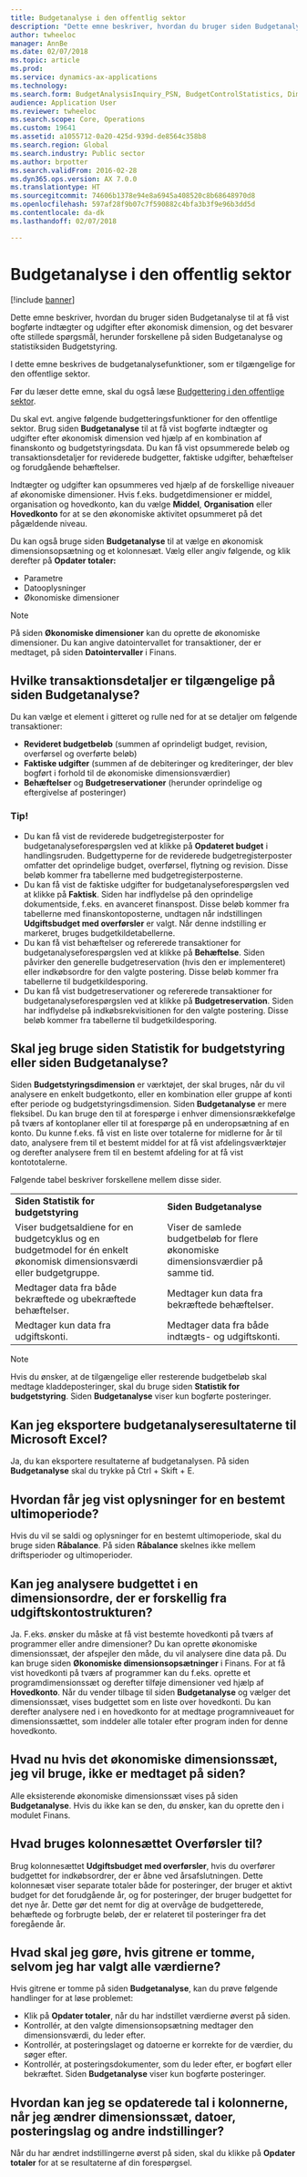 ```yaml
---
title: Budgetanalyse i den offentlig sektor
description: "Dette emne beskriver, hvordan du bruger siden Budgetanalyse til at få vist indtægter og udgifter efter økonomisk dimension, og det besvarer ofte stillede spørgsmål, herunder forskellene på siden Budgetanalyse og statistiksiden Budgetstyring."
author: twheeloc
manager: AnnBe
ms.date: 02/07/2018
ms.topic: article
ms.prod: 
ms.service: dynamics-ax-applications
ms.technology: 
ms.search.form: BudgetAnalysisInquiry_PSN, BudgetControlStatistics, DimensionDetails, LedgerPeriodCode, LedgerTrialBalanceListPage
audience: Application User
ms.reviewer: twheeloc
ms.search.scope: Core, Operations
ms.custom: 19641
ms.assetid: a1055712-0a20-425d-939d-de8564c358b8
ms.search.region: Global
ms.search.industry: Public sector
ms.author: brpotter
ms.search.validFrom: 2016-02-28
ms.dyn365.ops.version: AX 7.0.0
ms.translationtype: HT
ms.sourcegitcommit: 74606b1378e94e8a6945a408520c8b68648970d8
ms.openlocfilehash: 597af28f9b07c7f590882c4bfa3b3f9e96b3dd5d
ms.contentlocale: da-dk
ms.lasthandoff: 02/07/2018

---
```


# <a name="budget-analysis-in-the-public-sector"></a>Budgetanalyse i den offentlig sektor

[!include [banner](../includes/banner.md)]

Dette emne beskriver, hvordan du bruger siden Budgetanalyse til at få vist bogførte indtægter og udgifter efter økonomisk dimension, og det besvarer ofte stillede spørgsmål, herunder forskellene på siden Budgetanalyse og statistiksiden Budgetstyring. 

I dette emne beskrives de budgetanalysefunktioner, som er tilgængelige for den offentlige sektor. 

Før du læser dette emne, skal du også læse [Budgettering i den offentlige sektor](budgeting-public-sector.md). 

Du skal evt. angive følgende budgetteringsfunktioner for den offentlige sektor. Brug siden **Budgetanalyse** til at få vist bogførte indtægter og udgifter efter økonomisk dimension ved hjælp af en kombination af finanskonto og budgetstyringsdata. Du kan få vist opsummerede beløb og transaktionsdetaljer for reviderede budgetter, faktiske udgifter, behæftelser og forudgående behæftelser. 

Indtægter og udgifter kan opsummeres ved hjælp af de forskellige niveauer af økonomiske dimensioner. Hvis f.eks. budgetdimensioner er middel, organisation og hovedkonto, kan du vælge **Middel**, **Organisation** eller **Hovedkonto** for at se den økonomiske aktivitet opsummeret på det pågældende niveau. 

Du kan også bruge siden **Budgetanalyse** til at vælge en økonomisk dimensionsopsætning og et kolonnesæt. Vælg eller angiv følgende, og klik derefter på **Opdater totaler:**

-   Parametre
-   Datooplysninger
-   Økonomiske dimensioner

> [!NOTE] 
> På siden **Økonomiske dimensioner** kan du oprette de økonomiske dimensioner. Du kan angive datointervallet for transaktioner, der er medtaget, på siden **Datointervaller** i Finans.

## <a name="what-transaction-details-are-available-on-the-budget-analysis-page"></a>Hvilke transaktionsdetaljer er tilgængelige på siden Budgetanalyse?
Du kan vælge et element i gitteret og rulle ned for at se detaljer om følgende transaktioner:

-   **Revideret budgetbeløb** (summen af oprindeligt budget, revision, overførsel og overførte beløb)
-   **Faktiske udgifter** (summen af de debiteringer og krediteringer, der blev bogført i forhold til de økonomiske dimensionsværdier)
-   **Behæftelser** og **Budgetreservationer** (herunder oprindelige og eftergivelse af posteringer)

### <a name="tips"></a>Tip!

-   Du kan få vist de reviderede budgetregisterposter for budgetanalyseforespørgslen ved at klikke på **Opdateret budget** i handlingsruden. Budgettyperne for de reviderede budgetregisterposter omfatter det oprindelige budget, overførsel, flytning og revision. Disse beløb kommer fra tabellerne med budgetregisterposterne.
-   Du kan få vist de faktiske udgifter for budgetanalyseforespørgslen ved at klikke på **Faktisk**. Siden har indflydelse på den oprindelige dokumentside, f.eks. en avanceret finanspost. Disse beløb kommer fra tabellerne med finanskontoposterne, undtagen når indstillingen **Udgiftsbudget med overførsler** er valgt. Når denne indstilling er markeret, bruges budgetkildetabellerne.
-   Du kan få vist behæftelser og refererede transaktioner for budgetanalyseforespørgslen ved at klikke på **Behæftelse**. Siden påvirker den generelle budgetreservation (hvis den er implementeret) eller indkøbsordre for den valgte postering. Disse beløb kommer fra tabellerne til budgetkildesporing.
-   Du kan få vist budgetreservationer og refererede transaktioner for budgetanalyseforespørgslen ved at klikke på **Budgetreservation**. Siden har indflydelse på indkøbsrekvisitionen for den valgte postering. Disse beløb kommer fra tabellerne til budgetkildesporing.

## <a name="should-i-use-the-budget-control-statistics-page-or-the-budget-analysis-page"></a>Skal jeg bruge siden Statistik for budgetstyring eller siden Budgetanalyse?
Siden **Budgetstyringsdimension** er værktøjet, der skal bruges, når du vil analysere en enkelt budgetkonto, eller en kombination eller gruppe af konti efter periode og budgetstyringsdimension. Siden **Budgetanalyse** er mere fleksibel. Du kan bruge den til at forespørge i enhver dimensionsrækkefølge på tværs af kontoplaner eller til at forespørge på en underopsætning af en konto. Du kunne f.eks. få vist en liste over totalerne for midlerne for år til dato, analysere frem til et bestemt middel for at få vist afdelingsværktøjer og derefter analysere frem til en bestemt afdeling for at få vist kontototalerne.

Følgende tabel beskriver forskellene mellem disse sider.

|                                                                                                                         |                                                                                             |
|-------------------------------------------------------------------------------------------------------------------------|---------------------------------------------------------------------------------------------|
| **Siden Statistik for budgetstyring**                                                                                      | **Siden Budgetanalyse**                                                                    |
| Viser budgetsaldiene for en budgetcyklus og en budgetmodel for én enkelt økonomisk dimensionsværdi eller budgetgruppe. | Viser de samlede budgetbeløb for flere økonomiske dimensionsværdier på samme tid. |
| Medtager data fra både bekræftede og ubekræftede behæftelser.                                                         | Medtager kun data fra bekræftede behæftelser.                                             |
| Medtager kun data fra udgiftskonti.                                                                               | Medtager data fra både indtægts- og udgiftskonti.                                       |

> [!NOTE] 
> Hvis du ønsker, at de tilgængelige eller resterende budgetbeløb skal medtage kladdeposteringer, skal du bruge siden **Statistik for budgetstyring**. Siden **Budgetanalyse** viser kun bogførte posteringer.

## <a name="can-i-export-the-budget-analysis-results-to-microsoft-excel"></a>Kan jeg eksportere budgetanalyseresultaterne til Microsoft Excel?
Ja, du kan eksportere resultaterne af budgetanalysen. På siden **Budgetanalyse** skal du trykke på Ctrl + Skift + E.

## <a name="how-do-i-display-information-for-a-specific-closing-period"></a>Hvordan får jeg vist oplysninger for en bestemt ultimoperiode?
Hvis du vil se saldi og oplysninger for en bestemt ultimoperiode, skal du bruge siden **Råbalance**. På siden **Råbalance** skelnes ikke mellem driftsperioder og ultimoperioder.

## <a name="can-i-analyze-the-budget-in-a-dimension-order-thats-different-from-the-expense-account-structure"></a>Kan jeg analysere budgettet i en dimensionsordre, der er forskellig fra udgiftskontostrukturen?
Ja. F.eks. ønsker du måske at få vist bestemte hovedkonti på tværs af programmer eller andre dimensioner? Du kan oprette økonomiske dimensionssæt, der afspejler den måde, du vil analysere dine data på. Du kan bruge siden **Økonomiske dimensionsopsætninger** i Finans. For at få vist hovedkonti på tværs af programmer kan du f.eks. oprette et programdimensionssæt og derefter tilføje dimensioner ved hjælp af **Hovedkonto**. Når du vender tilbage til siden **Budgetanalyse** og vælger det dimensionssæt, vises budgettet som en liste over hovedkonti. Du kan derefter analysere ned i en hovedkonto for at medtage programniveauet for dimensionssættet, som inddeler alle totaler efter program inden for denne hovedkonto.

## <a name="what-if-the-financial-dimension-set-that-i-want-to-use-isnt-included-on-the-page"></a>Hvad nu hvis det økonomiske dimensionssæt, jeg vil bruge, ikke er medtaget på siden?
Alle eksisterende økonomiske dimensionssæt vises på siden **Budgetanalyse**. Hvis du ikke kan se den, du ønsker, kan du oprette den i modulet Finans.

## <a name="what-is-the-carry-forwards-column-set-used-for"></a>Hvad bruges kolonnesættet Overførsler til?
Brug kolonnesættet **Udgiftsbudget med overførsler**, hvis du overfører budgettet for indkøbsordrer, der er åbne ved årsafslutningen. Dette kolonnesæt viser separate totaler både for posteringer, der bruger et aktivt budget for det forudgående år, og for posteringer, der bruger budgettet for det nye år. Dette gør det nemt for dig at overvåge de budgetterede, behæftede og forbrugte beløb, der er relateret til posteringer fra det foregående år.

## <a name="what-should-i-do-if-the-grids-are-empty-even-when-ive-selected-all-the-values"></a>Hvad skal jeg gøre, hvis gitrene er tomme, selvom jeg har valgt alle værdierne?
Hvis gitrene er tomme på siden **Budgetanalyse**, kan du prøve følgende handlinger for at løse problemet:

-   Klik på **Opdater totaler**, når du har indstillet værdierne øverst på siden.
-   Kontrollér, at den valgte dimensionsopsætning medtager den dimensionsværdi, du leder efter.
-   Kontrollér, at posteringslaget og datoerne er korrekte for de værdier, du søger efter.
-   Kontrollér, at posteringsdokumenter, som du leder efter, er bogført eller bekræftet. Siden **Budgetanalyse** viser kun bogførte posteringer.

## <a name="how-do-i-see-updated-numbers-in-the-columns-when-i-change-the-dimension-set-dates-posting-layers-and-other-settings"></a>Hvordan kan jeg se opdaterede tal i kolonnerne, når jeg ændrer dimensionssæt, datoer, posteringslag og andre indstillinger?
Når du har ændret indstillingerne øverst på siden, skal du klikke på **Opdater totaler** for at se resultaterne af din forespørgsel.






